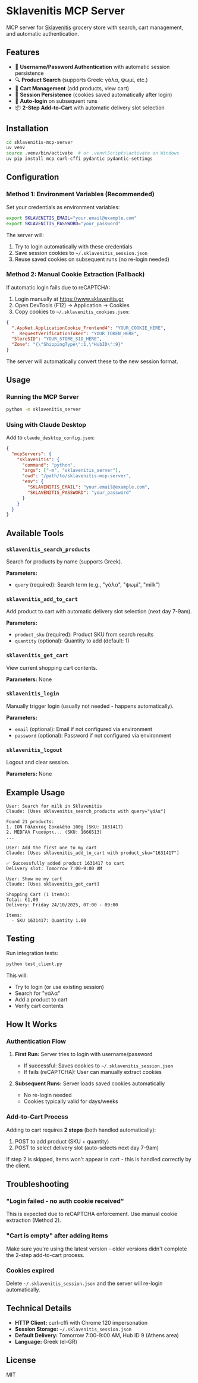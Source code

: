 # Sklavenitis MCP Server

MCP server for [Sklavenitis](https://www.sklavenitis.gr) grocery store with search, cart management, and automatic authentication.

## Features

- 🔐 **Username/Password Authentication** with automatic session persistence
- 🔍 **Product Search** (supports Greek: γάλα, ψωμί, etc.)
- 🛒 **Cart Management** (add products, view cart)
- 💾 **Session Persistence** (cookies saved automatically after login)
- 🚀 **Auto-login** on subsequent runs
- 📦 **2-Step Add-to-Cart** with automatic delivery slot selection

## Installation

```bash
cd sklavenitis-mcp-server
uv venv
source .venv/bin/activate  # or .venv\Scripts\activate on Windows
uv pip install mcp curl-cffi pydantic pydantic-settings
```

## Configuration

### Method 1: Environment Variables (Recommended)

Set your credentials as environment variables:

```bash
export SKLAVENITIS_EMAIL="your.email@example.com"
export SKLAVENITIS_PASSWORD="your_password"
```

The server will:
1. Try to login automatically with these credentials
2. Save session cookies to `~/.sklavenitis_session.json`
3. Reuse saved cookies on subsequent runs (no re-login needed)

### Method 2: Manual Cookie Extraction (Fallback)

If automatic login fails due to reCAPTCHA:

1. Login manually at https://www.sklavenitis.gr
2. Open DevTools (F12) → Application → Cookies
3. Copy cookies to `~/.sklavenitis_cookies.json`:

```json
{
  ".AspNet.ApplicationCookie_Frontend4": "YOUR_COOKIE_HERE",
  "__RequestVerificationToken": "YOUR_TOKEN_HERE",
  "StoreSID": "YOUR_STORE_SID_HERE",
  "Zone": "{\"ShippingType\":1,\"HubID\":9}"
}
```

The server will automatically convert these to the new session format.

## Usage

### Running the MCP Server

```bash
python -m sklavenitis_server
```

### Using with Claude Desktop

Add to `claude_desktop_config.json`:

```json
{
  "mcpServers": {
    "sklavenitis": {
      "command": "python",
      "args": ["-m", "sklavenitis_server"],
      "cwd": "/path/to/sklavenitis-mcp-server",
      "env": {
        "SKLAVENITIS_EMAIL": "your.email@example.com",
        "SKLAVENITIS_PASSWORD": "your_password"
      }
    }
  }
}
```

## Available Tools

### `sklavenitis_search_products`
Search for products by name (supports Greek).

**Parameters:**
- `query` (required): Search term (e.g., "γάλα", "ψωμί", "milk")

### `sklavenitis_add_to_cart`
Add product to cart with automatic delivery slot selection (next day 7-9am).

**Parameters:**
- `product_sku` (required): Product SKU from search results
- `quantity` (optional): Quantity to add (default: 1)

### `sklavenitis_get_cart`
View current shopping cart contents.

**Parameters:** None

### `sklavenitis_login`
Manually trigger login (usually not needed - happens automatically).

**Parameters:**
- `email` (optional): Email if not configured via environment
- `password` (optional): Password if not configured via environment

### `sklavenitis_logout`
Logout and clear session.

**Parameters:** None

## Example Usage

```
User: Search for milk in Sklavenitis
Claude: [Uses sklavenitis_search_products with query="γάλα"]

Found 21 products:
1. ΙΟΝ Γάλακτος Σοκολάτα 100g (SKU: 1631417)
2. ΜΕΒΓΑΛ Γιαούρτι... (SKU: 1666513)
...

User: Add the first one to my cart
Claude: [Uses sklavenitis_add_to_cart with product_sku="1631417"]

✅ Successfully added product 1631417 to cart
Delivery slot: Tomorrow 7:00-9:00 AM

User: Show me my cart
Claude: [Uses sklavenitis_get_cart]

Shopping Cart (1 items):
Total: €1,09
Delivery: Friday 24/10/2025, 07:00 - 09:00

Items:
  - SKU 1631417: Quantity 1.00
```

## Testing

Run integration tests:

```bash
python test_client.py
```

This will:
- Try to login (or use existing session)
- Search for "γάλα"
- Add a product to cart
- Verify cart contents

## How It Works

### Authentication Flow

1. **First Run:** Server tries to login with username/password
   - If successful: Saves cookies to `~/.sklavenitis_session.json`
   - If fails (reCAPTCHA): User can manually extract cookies

2. **Subsequent Runs:** Server loads saved cookies automatically
   - No re-login needed
   - Cookies typically valid for days/weeks

### Add-to-Cart Process

Adding to cart requires **2 steps** (both handled automatically):

1. POST to add product (SKU + quantity)
2. POST to select delivery slot (auto-selects next day 7-9am)

If step 2 is skipped, items won't appear in cart - this is handled correctly by the client.

## Troubleshooting

### "Login failed - no auth cookie received"

This is expected due to reCAPTCHA enforcement. Use manual cookie extraction (Method 2).

### "Cart is empty" after adding items

Make sure you're using the latest version - older versions didn't complete the 2-step add-to-cart process.

### Cookies expired

Delete `~/.sklavenitis_session.json` and the server will re-login automatically.

## Technical Details

- **HTTP Client:** curl-cffi with Chrome 120 impersonation
- **Session Storage:** `~/.sklavenitis_session.json`
- **Default Delivery:** Tomorrow 7:00-9:00 AM, Hub ID 9 (Athens area)
- **Language:** Greek (el-GR)

## License

MIT

